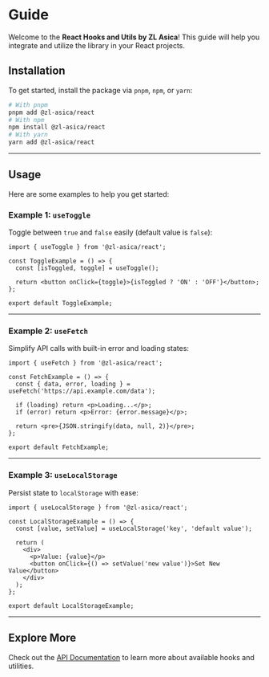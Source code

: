 # Guide

Welcome to the **React Hooks and Utils by ZL Asica**! This guide will help you integrate and utilize the library in your React projects.

## Installation

To get started, install the package via `pnpm`, `npm`, or `yarn`:

```bash
# With pnpm
pnpm add @zl-asica/react
# With npm
npm install @zl-asica/react
# With yarn
yarn add @zl-asica/react
```

---

## Usage

Here are some examples to help you get started:

### Example 1: `useToggle`

Toggle between `true` and `false` easily (default value is `false`):

```tsx
import { useToggle } from '@zl-asica/react';

const ToggleExample = () => {
  const [isToggled, toggle] = useToggle();

  return <button onClick={toggle}>{isToggled ? 'ON' : 'OFF'}</button>;
};

export default ToggleExample;
```

---

### Example 2: `useFetch`

Simplify API calls with built-in error and loading states:

```tsx
import { useFetch } from '@zl-asica/react';

const FetchExample = () => {
  const { data, error, loading } = useFetch('https://api.example.com/data');

  if (loading) return <p>Loading...</p>;
  if (error) return <p>Error: {error.message}</p>;

  return <pre>{JSON.stringify(data, null, 2)}</pre>;
};

export default FetchExample;
```

---

### Example 3: `useLocalStorage`

Persist state to `localStorage` with ease:

```tsx
import { useLocalStorage } from '@zl-asica/react';

const LocalStorageExample = () => {
  const [value, setValue] = useLocalStorage('key', 'default value');

  return (
    <div>
      <p>Value: {value}</p>
      <button onClick={() => setValue('new value')}>Set New Value</button>
    </div>
  );
};

export default LocalStorageExample;
```

---

## Explore More

Check out the [API Documentation](/api/) to learn more about available hooks and utilities.
